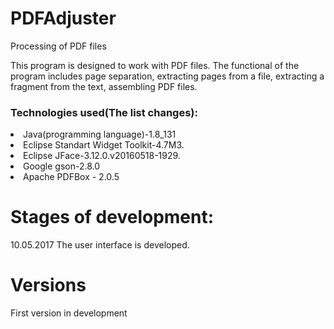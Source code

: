 # PDFAdjuster
Processing of PDF files

This program is designed to work with PDF files. 
The functional of the program includes page separation, 
extracting pages from a file, extracting a fragment from the text, assembling PDF files.

### Technologies used(The list changes):
<li> Java(programming language)-1.8_131
<li> Eclipse Standart Widget Toolkit-4.7M3.
<li> Eclipse JFace-3.12.0.v20160518-1929.
<li> Google gson-2.8.0
<li> Apache PDFBox - 2.0.5

# Stages of development:
10.05.2017
The user interface is developed.

# Versions
First version in development
